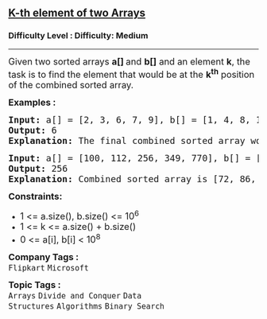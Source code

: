 <h2><a href="https://www.geeksforgeeks.org/problems/k-th-element-of-two-sorted-array1317/1?page=2&sprint=94ade6723438d94ecf0c00c3937dad55&sortBy=submissions">K-th element of two Arrays</a></h2><h3>Difficulty Level : Difficulty: Medium</h3><hr><div class="problems_problem_content__Xm_eO"><p><span style="font-size: 18px;">Given two sorted arrays <strong>a[] </strong>and <strong>b[]</strong> and an element <strong>k</strong>, the task is to find the element that would be at the <strong>k<sup>th</sup></strong> position of the combined sorted array.</span></p>
<p><span style="font-size: 18px;"><strong>Examples :</strong></span></p>
<pre><span style="font-size: 18px;"><strong>Input: </strong>a[] = [2, 3, 6, 7, 9], b[] = [1, 4, 8, 10], k = 5
<strong>Output: </strong>6
<strong>Explanation: </strong>The final combined sorted array would be [1, 2, 3, 4, 6, 7, 8, 9, 10]. The 5th element of this array is 6.
</span></pre>
<pre><span style="font-size: 18px;"><strong>Input:</strong> a[] = [100, 112, 256, 349, 770], b[] = [72, 86, 113, 119, 265, 445, 892], k = 7
<strong>Output: </strong>256
<strong>Explanation: </strong>Combined sorted array is [72, 86, 100, 112, 113, 119, 256, 265, 349, 445, 770, 892]. The 7th element of this array is 256.</span></pre>
<p><span style="font-size: 18px;"><strong>Constraints:</strong></span></p>
<ul>
<li><span style="font-size: 18px;">1 &lt;= a.size(), b.size() &lt;= 10<sup>6</sup></span></li>
<li><span style="font-size: 18px;">1 &lt;= k &lt;= a.size() + b.size()</span></li>
<li><span style="font-size: 18px;">0 &lt;= a[i], b[i] &lt; 10<sup>8</sup><br></span></li>
</ul></div><p><span style=font-size:18px><strong>Company Tags : </strong><br><code>Flipkart</code>&nbsp;<code>Microsoft</code>&nbsp;<br><p><span style=font-size:18px><strong>Topic Tags : </strong><br><code>Arrays</code>&nbsp;<code>Divide and Conquer</code>&nbsp;<code>Data Structures</code>&nbsp;<code>Algorithms</code>&nbsp;<code>Binary Search</code>&nbsp;
